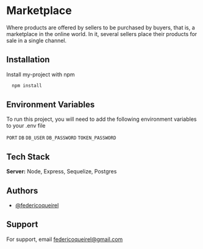 
# Marketplace

Where products are offered by sellers to be purchased by buyers, that is, a marketplace in the online world. In it, several sellers place their products for sale in a single channel.

## Installation

Install my-project with npm

```bash
  npm install
```
    
## Environment Variables

To run this project, you will need to add the following environment variables to your .env file

`PORT`
`DB`
`DB_USER`
`DB_PASSWORD`
`TOKEN_PASSWORD`



## Tech Stack

**Server:** Node, Express, Sequelize, Postgres


## Authors

- [@federicoqueirel](https://github.com/Queirel)


## Support

For support, email federicoqueirel@gmail.com

